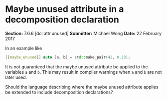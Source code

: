 # Maybe unused attribute in a decomposition declaration

**Section:** 7.6.6 [dcl.attr.unused]
**Submitter:** Michael Wong
**Date:** 22 February 2017

In an example like

```cpp
[[maybe_unused]] auto [a, b] = std::make_pair(42, 0.23);
```

It is not guaranteed that the maybe unused attribute be applied to the variables
`a` and `b`. This may result in compiler warnings when `a` and `b` are not later
used.

Should the language describing where the maybe unused attribute applies be
extended to include decomposition declarations?
